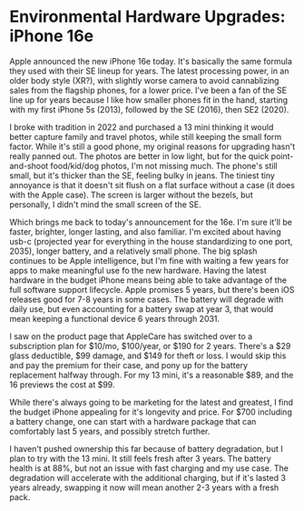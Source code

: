# Environmental Hardware Upgrades: iPhone 16e

Apple announced the new iPhone 16e today. It's basically the same formula they used with their SE lineup for years. The latest processing power, in an older body style (XR?), with slightly worse camera to avoid cannablizing sales from the flagship phones, for a lower price. I've been a fan of the SE line up for years because I like how smaller phones fit in the hand, starting with my first iPhone 5s (2013), followed by the SE (2016), then SE2 (2020).

I broke with tradition in 2022 and purchased a 13 mini thinking it  would better capture family and travel photos, while still keeping the small form factor. While it's still a good phone, my original reasons for upgrading hasn't really panned out. The photos are better in low light, but for the quick point-and-shoot food/kid/dog photos, I'm not missing much. The phone's still small, but it's thicker than the SE, feeling bulky in jeans. The tiniest tiny annoyance is that it doesn't sit flush on a flat surface without a case (it does with the Apple case). The screen is larger without the bezels, but personally, I didn't mind the small screen of the SE.

Which brings me back to today's announcement for the 16e. I'm sure it'll be faster, brighter, longer lasting, and also familiar. I'm excited about having usb-c (projected year for everything in the house standardizing to one port, 2035), longer battery, and a relatively small phone. The big splash continues to be Apple intelligence, but I'm fine with waiting a few years for apps to make meaningful use fo the new hardware. Having the latest hardware in the budget iPhone means being able to take advantage of the full software support lifecycle. Apple promises 5 years, but there's been iOS releases good for 7-8 years in some cases. The battery will degrade with daily use, but even accounting for a battery swap at year 3, that would mean keeping a functional device 6 years through 2031.

I saw on the product page that AppleCare has switched over to a subscription plan for $10/mo, $100/year, or $190 for 2 years. There's a $29 glass deductible, $99 damage, and $149 for theft or loss. I would skip this and pay the premium for their case, and pony up for the battery replacement halfway through. For my 13 mini, it's a reasonable $89, and the 16 previews the cost at $99.

While there's always going to be marketing for the latest and greatest, I find the budget iPhone appealing for it's longevity and price. For $700 including a battery change, one can start with a hardware package that can comfortably last 5 years, and possibly stretch further.

I haven't pushed ownership this far because of battery degradation, but I plan to try with the 13 mini. It still feels fresh after 3 years. The battery health is at 88%, but not an issue with fast charging and my use case. The degradation will accelerate with the additional charging, but if it's lasted 3 years already, swapping it now will mean another 2-3 years with a fresh pack.